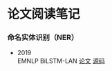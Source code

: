 # 论文阅读笔记
### 命名实体识别（NER）
* 2019  
  EMNLP BiLSTM-LAN [论文](https://github.com/AllenLMN/paper_summary/blob/master/paper/bilstm-lan.pdf) [源码](https://github.com/Nealcly/BiLSTM-LAN)
